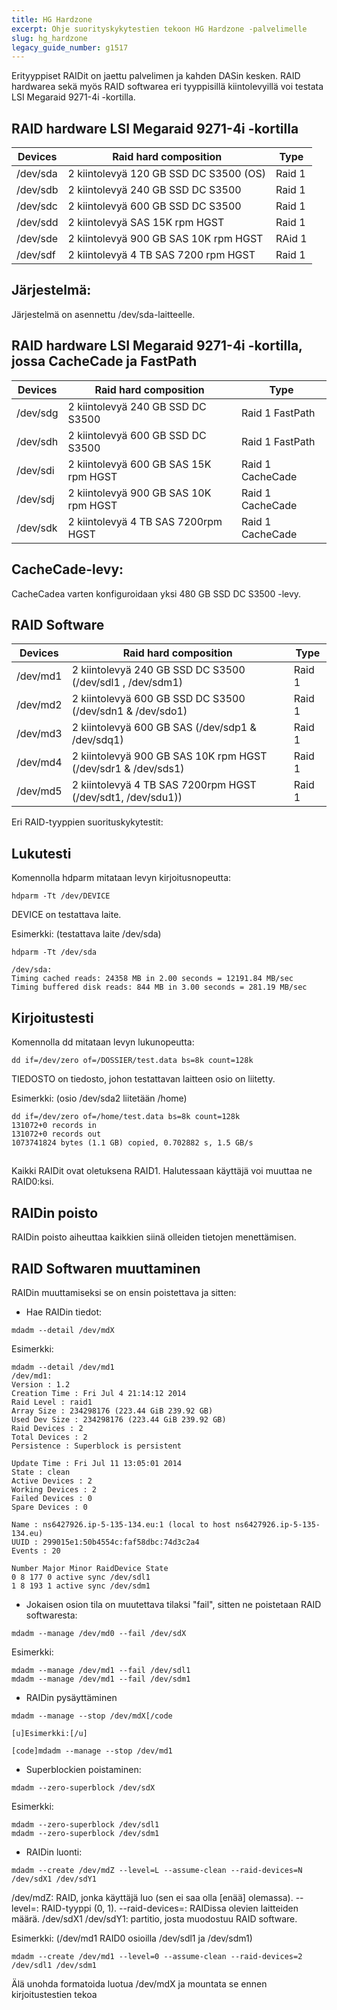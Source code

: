 ```yaml
---
title: HG Hardzone
excerpt: Ohje suorityskykytestien tekoon HG Hardzone -palvelimelle
slug: hg_hardzone
legacy_guide_number: g1517
---
```


Erityyppiset RAIDit on jaettu palvelimen ja kahden DASin kesken. RAID hardwarea sekä myös RAID softwarea eri tyyppisillä kiintolevyillä voi testata LSI Megaraid 9271-4i -kortilla.

## RAID hardware LSI Megaraid 9271-4i -kortilla
|Devices|Raid hard composition|Type|
|---|---|---|
|/dev/sda|2 kiintolevyä 120 GB SSD DC S3500 (OS)|Raid 1|
|/dev/sdb|2 kiintolevyä 240 GB SSD DC S3500|Raid 1|
|/dev/sdc|2 kiintolevyä 600 GB SSD DC S3500|Raid 1|
|/dev/sdd|2 kiintolevyä SAS 15K rpm HGST|Raid 1|
|/dev/sde|2 kiintolevyä 900 GB SAS 10K rpm HGST|RAid 1|
|/dev/sdf|2 kiintolevyä 4 TB SAS 7200 rpm HGST|Raid 1|



## Järjestelmä:
Järjestelmä on asennettu /dev/sda-laitteelle.


## RAID hardware LSI Megaraid 9271-4i -kortilla, jossa CacheCade ja FastPath
|Devices|Raid hard composition|Type|
|---|---|---|
|/dev/sdg|2 kiintolevyä 240 GB SSD DC S3500|Raid 1 FastPath|
|/dev/sdh|2 kiintolevyä 600 GB SSD DC S3500|Raid 1 FastPath|
|/dev/sdi|2 kiintolevyä 600 GB SAS 15K rpm HGST|Raid 1 CacheCade|
|/dev/sdj|2 kiintolevyä 900 GB SAS 10K rpm HGST|Raid 1 CacheCade|
|/dev/sdk|2 kiintolevyä 4 TB SAS 7200rpm HGST|Raid 1 CacheCade|



## CacheCade-levy:
CacheCadea varten konfiguroidaan yksi 480 GB SSD DC S3500 -levy.


## RAID Software
|Devices|Raid hard composition|Type|
|---|---|---|
|/dev/md1|2 kiintolevyä 240 GB SSD DC S3500 (/dev/sdl1 , /dev/sdm1)|Raid 1|
|/dev/md2|2 kiintolevyä 600 GB SSD DC S3500 (/dev/sdn1 & /dev/sdo1)|Raid 1|
|/dev/md3|2 kiintolevyä 600 GB SAS (/dev/sdp1 & /dev/sdq1)|Raid 1|
|/dev/md4|2 kiintolevyä 900 GB SAS 10K rpm HGST (/dev/sdr1 & /dev/sds1)|Raid 1|
|/dev/md5|2 kiintolevyä 4 TB SAS 7200rpm HGST (/dev/sdt1, /dev/sdu1))|Raid 1|



Eri RAID-tyyppien suorituskykytestit:

## Lukutesti
Komennolla hdparm mitataan levyn kirjoitusnopeutta:


```
hdparm -Tt /dev/DEVICE
```


DEVICE on testattava laite.

Esimerkki: (testattava laite /dev/sda)


```
hdparm -Tt /dev/sda

/dev/sda:
Timing cached reads: 24358 MB in 2.00 seconds = 12191.84 MB/sec
Timing buffered disk reads: 844 MB in 3.00 seconds = 281.19 MB/sec
```




## Kirjoitustesti
Komennolla dd mitataan levyn lukunopeutta:


```
dd if=/dev/zero of=/DOSSIER/test.data bs=8k count=128k
```


TIEDOSTO on tiedosto, johon testattavan laitteen osio on liitetty.

Esimerkki: (osio /dev/sda2 liitetään /home)


```
dd if=/dev/zero of=/home/test.data bs=8k count=128k
131072+0 records in
131072+0 records out
1073741824 bytes (1.1 GB) copied, 0.702882 s, 1.5 GB/s
```




## 
Kaikki RAIDit ovat oletuksena RAID1. Halutessaan käyttäjä voi muuttaa ne RAID0:ksi.

## RAIDin poisto
RAIDin poisto aiheuttaa kaikkien siinä olleiden tietojen menettämisen.


## RAID Softwaren muuttaminen
RAIDin muuttamiseksi se on ensin poistettava ja sitten:


- Hae RAIDin tiedot:


```
mdadm --detail /dev/mdX
```


Esimerkki:


```
mdadm --detail /dev/md1
/dev/md1:
Version : 1.2
Creation Time : Fri Jul 4 21:14:12 2014
Raid Level : raid1
Array Size : 234298176 (223.44 GiB 239.92 GB)
Used Dev Size : 234298176 (223.44 GiB 239.92 GB)
Raid Devices : 2
Total Devices : 2
Persistence : Superblock is persistent

Update Time : Fri Jul 11 13:05:01 2014
State : clean
Active Devices : 2
Working Devices : 2
Failed Devices : 0
Spare Devices : 0

Name : ns6427926.ip-5-135-134.eu:1 (local to host ns6427926.ip-5-135-134.eu)
UUID : 299015e1:50b4554c:faf58dbc:74d3c2a4
Events : 20

Number Major Minor RaidDevice State
0 8 177 0 active sync /dev/sdl1
1 8 193 1 active sync /dev/sdm1
```


- Jokaisen osion tila on muutettava tilaksi "fail", sitten ne poistetaan RAID softwaresta:


```
mdadm --manage /dev/md0 --fail /dev/sdX
```


Esimerkki:


```
mdadm --manage /dev/md1 --fail /dev/sdl1
mdadm --manage /dev/md1 --fail /dev/sdm1
```


- RAIDin pysäyttäminen


```
mdadm --manage --stop /dev/mdX[/code

[u]Esimerkki:[/u]

[code]mdadm --manage --stop /dev/md1
```


- Superblockien poistaminen:


```
mdadm --zero-superblock /dev/sdX
```


Esimerkki:


```
mdadm --zero-superblock /dev/sdl1
mdadm --zero-superblock /dev/sdm1
```


- RAIDin luonti:


```
mdadm --create /dev/mdZ --level=L --assume-clean --raid-devices=N /dev/sdX1 /dev/sdY1
```


/dev/mdZ: RAID, jonka käyttäjä luo (sen ei saa olla [enää] olemassa).
--level=: RAID-tyyppi (0, 1).
--raid-devices=: RAIDissa olevien laitteiden määrä.
/dev/sdX1 /dev/sdY1: partitio, josta muodostuu RAID software.

Esimerkki: (/dev/md1 RAID0 osioilla /dev/sdl1 ja /dev/sdm1)


```
mdadm --create /dev/md1 --level=0 --assume-clean --raid-devices=2 /dev/sdl1 /dev/sdm1
```



Älä unohda formatoida luotua /dev/mdX ja mountata se ennen kirjoitustestien tekoa

